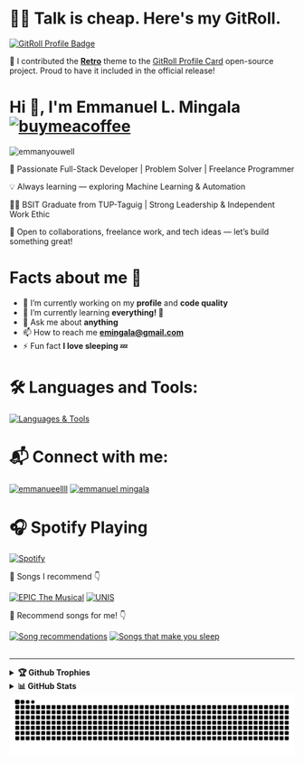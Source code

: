 # 🧑‍💻 Talk is cheap. Here's my GitRoll.

<a href="https://gitroll.io/profile/uk8SQe3qfv7WylXge8yXbpZbL5jt1" target="_blank"><img src="https://gitroll.io/api/badges/profiles/v1/uk8SQe3qfv7WylXge8yXbpZbL5jt1?theme=retro" alt="GitRoll Profile Badge"/></a>

🎨 I contributed the [**Retro**](https://github.com/gitroll-dev/gitroll-profile-card/pull/16) theme to the [GitRoll Profile Card](https://github.com/gitroll-dev/gitroll-profile-card) open-source project. Proud to have it included in the official release!

# Hi 👋, I'm Emmanuel L. Mingala **[![buymeacoffee](https://img.shields.io/badge/Buy%20Me%20a%20Coffee-%23f4d35e.svg?&logo=buymeacoffee&logoColor=white&labelColor=181717&style=flat-square)](https://www.buymeacoffee.com/emmanyouwell25)**

<p align="left"><img src="https://komarev.com/ghpvc/?username=emmanyouwell&label=Profile%20views&color=brightgreen&style=for-the-badge" alt="emmanyouwell"/></p>

<div style="max-width: 600px; margin: auto;">
  <div align="left">
    <p>🎯 Passionate Full-Stack Developer | Problem Solver | Freelance Programmer</p>
    <p>💡 Always learning — exploring Machine Learning & Automation</p>
    <p>👨‍🎓 BSIT Graduate from TUP-Taguig | Strong Leadership & Independent Work Ethic</p>
    <p>🤝 Open to collaborations, freelance work, and tech ideas — let’s build something great!</p>
  </div>
</div>

<h1>Facts about me 🤔</h1>

- 🔭 I’m currently working on my **profile** and **code quality**
- 🌱 I’m currently learning **everything! 🧠**
- 💬 Ask me about **anything**
- 📫 How to reach me **emingala@gmail.com**
- ⚡ Fun fact **I love sleeping 💤**

# 🛠️ Languages and Tools:
[![Languages & Tools](https://skillicons.dev/icons?i=mongodb,express,react,,,nodejs,redux,nextjs,ts,,bootstrap,,,tailwind,,js,,,html,,css,,,,,laravel,,,py,,fastapi,,,opencv,,sklearn,,,,,dotnet,,,sequelize,,vite,,,git,,github,npm,postman,docker,,firebase,,,netlify,,vercel,,,notion,,figma,,,,,replit,,,arduino,,raspberrypi,,,androidstudio,,unity,,,,,wordpress,,,mysql,,linux,nginx,linkedin,,,discord,devto,java,php,,,c,cpp&theme=light)](https://skillicons.dev)

<h1>📬 Connect with me:</h1>
<a href="https://fb.com/emmanueellll" target="blank"><img align="center" src="https://raw.githubusercontent.com/rahuldkjain/github-profile-readme-generator/master/src/images/icons/Social/facebook.svg" alt="emmanueellll" height="50" width="60" /></a>
<a href="https://www.youtube.com/c/emmanuel mingala" target="blank"><img align="center" src="https://raw.githubusercontent.com/rahuldkjain/github-profile-readme-generator/master/src/images/icons/Social/youtube.svg" alt="emmanuel mingala" height="50" width="60" /></a>

# 🎧 Spotify Playing

[![Spotify](https://emmanyouwell.pythonanywhere.com/?spin=true&scan=true&eq_color=rainbow&theme=dark)](https://github.com/tthn0/Spotify-Readme.git)

🎵 Songs I recommend 👇

[![EPIC The Musical](https://img.shields.io/badge/EPIC%20The%20Musical-%231DB954.svg?&style=flat-square&logo=spotify&logoColor=white)](https://open.spotify.com/playlist/3HvgaZeBWbr7UjFeicPFRI?si=cff0c76b7cb84b73) [![UNIS](https://img.shields.io/badge/UNIS-%231DB954.svg?&style=flat-square&logo=spotify&logoColor=white)](https://open.spotify.com/playlist/5Lp1BPIaY74M1Yw3tKnKGe?si=23152e0b1e884507)  

🎵 Recommend songs for me! 👇 

[![Song recommendations](https://img.shields.io/badge/Song%20Recommendations-%231DB954.svg?&style=flat-square&logo=spotify&logoColor=white)](https://open.spotify.com/playlist/2Eftms4mCLQwF7YynJA6as?si=2b95c4c18bcc47f9&pt=187e532ee56ac41d03a3d2130a38bdd2) [![Songs that make you sleep](https://img.shields.io/badge/Song%20that%20make%20you%20sleep-%231DB954?&style=flat-square&logo=data:image/svg+xml;base64,PHN2ZyB4bWxucz0iaHR0cDovL3d3dy53My5vcmcvMjAwMC9zdmciIHdpZHRoPSIyNCIgaGVpZ2h0PSIyNCI+PHRleHQgeD0iMiIgeT0iMjAiIGZvbnQtc2l6ZT0iOCIgdGV4dC1hbmNob3I9ImxlZnQiIGZvbnQtZmFtaWx5PSJzYW5zLXNlcmlmIiBmaWxsPSJ3aGl0ZSI+WjwvdGV4dD48dGV4dCB4PSI4IiB5PSIxNCIgZm9udC1zaXplPSI4IiB0ZXh0LWFuY2hvcj0ibGVmdCIgZm9udC1mYW1pbHk9InNhbnMtc2VyaWYiIGZpbGw9IndoaXRlIj5aPC90ZXh0Pjx0ZXh0IHg9IjE0IiB5PSI4IiBmb250LXNpemU9IjgiIHRleHQtYW5jaG9yPSJsZWZ0IiBmb250LWZhbWlseT0ic2Fucy1zZXJpZiIgZmlsbD0id2hpdGUiPlo8L3RleHQ+PC9zdmc+&logoColor=white)](https://open.spotify.com/playlist/1Jtw4biqBPyQpL0P4hj7u3?si=7f8f96d483044ae1&pt=1a1165be2b6f61a6ace4790dd2ef56c2)
<br></br>

---

<details><summary><b>🏆 Github Trophies</b></summary>
<br/>
<p align="left"> <a href="https://github.com/ryo-ma/github-profile-trophy"><img src="https://github-profile-trophy.vercel.app/?username=emmanyouwell&theme=gitdimmed" alt="emmanyouwell" /></a> </p>
</details>
<details>
  <summary><b>📊 GitHub Stats</b></summary>
  <br/>
  <div align="center">
  <img width=900 src="https://streak-stats.demolab.com?user=emmanyouwell&theme=blueberry&hide_border=true" alt="GitHub Streak" />
  </div>
  <div align="center">
    <img width=900 src="https://raw.githubusercontent.com/emmanyouwell/emmanyouwell/main/profile-summary-card-output/blueberry/0-profile-details.svg" alt="Profile Details" />
  </div>
  <div align="center"> 
    <img width=420 src="https://raw.githubusercontent.com/emmanyouwell/emmanyouwell/main/profile-summary-card-output/blueberry/2-most-commit-language.svg" alt="Most Commit Language" />
    <img width=420 src="https://raw.githubusercontent.com/emmanyouwell/emmanyouwell/main/profile-summary-card-output/blueberry/4-productive-time.svg" alt="Productive Time" />
  </div>
  <div align="center">
    <img width=900 src="https://my-readme-stats-gold.vercel.app/api?username=emmanyouwell&show=prs_merged&show_icons=true&theme=blueberry&hide_border=true&locale=en" alt="GitHub Stats" />
  </div>
  <div align="center">
    <img width=900 src="https://github-readme-activity-graph.vercel.app/graph?username=emmanyouwell&hide_border=true&bg_color=242938&color=25ca80&title_color=4a75db&line=25ca80&point=4a75db&area=true&area_color=26d79f" alt="Activity Graph"/>
  </div>
</details>

<picture>
  <source
    media="(prefers-color-scheme: dark)"
    srcset="https://raw.githubusercontent.com/emmanyouwell/emmanyouwell/output/dark.svg"
  />
  <source
    media="(prefers-color-scheme: light)"
    srcset="https://raw.githubusercontent.com/emmanyouwell/emmanyouwell/output/light.svg"
  />
  <img
    alt="github contribution grid snake animation"
    src="https://raw.githubusercontent.com/emmanyouwell/emmanyouwell/output/light.svg"
  />
</picture>


